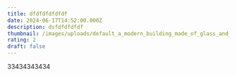 ```yaml
---
title: dfdfdfdfdfdf
date: 2024-06-17T14:52:00.000Z
description: dsfdfdfdfdf
thumbnail: /images/uploads/default_a_modern_building_made_of_glass_and_metal_2.jpg
rating: 2
draft: false
---
```

33434343434
